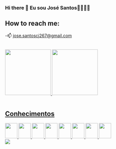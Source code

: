### Hi there 👋 Eu sou José Santos🐱‍👤🐱‍💻

<h2> How to reach me: </h2>

-📫 jose.santoscj267@gmail.com</li>

<br>


 <div>
  <a href="https://github.com/sjunior267">
  <img height="150em" src="https://github-readme-stats.vercel.app/api?username=sjunior267&show_icons=true&theme=dracula&include_all_commits=true&count_private=true"/>
  <img height="150em" src="https://github-readme-stats.vercel.app/api/top-langs/?username=sjunior267&layout=compact&langs_count=7&theme=dracula"/>
</div><br>
 
 <h2>Conhecimentos</h2>
 <div>
  <img height="50" width="40px" src="https://cdn.jsdelivr.net/gh/devicons/devicon/icons/html5/html5-original.svg" style="max-width: 100%;">
  <img height="50" width="40px" src="https://cdn.jsdelivr.net/gh/devicons/devicon/icons/css3/css3-plain.svg" style="max-width: 100%;">
  <img height="50" width="40px" src="https://cdn.jsdelivr.net/gh/devicons/devicon/icons/javascript/javascript-plain.svg" style="max-width: 100%;">
  <img height="50" width="40px"src="https://cdn.jsdelivr.net/gh/devicons/devicon/icons/git/git-original.svg" style="max-width: 100%;">
  <img height="50" width="40px" src="https://cdn.jsdelivr.net/gh/devicons/devicon/icons/mysql/mysql-original-wordmark.svg" style="max-width: 100%;">
  <img height="50" width="40px" src="https://cdn.jsdelivr.net/gh/devicons/devicon/icons/vscode/vscode-original.svg" style="max-width: 100%;">
  <img height="50" width="40px" src="https://cdn.jsdelivr.net/gh/devicons/devicon/icons/gimp/gimp-original.svg" style="max-width: 100%;">
  <img height="50" width="40px" src="https://cdn.jsdelivr.net/gh/devicons/devicon/icons/figma/figma-original.svg" style="max-width: 100%;">                                          </div>
 <a href="mailto:"jose.santoscj267@gmail.com"><img src="https://img.shields.io/badge/Gmail-D14836?style=for-the-badge&logo=gmail&logoColor=white"></a>
 <div>
 
 </div>
 
 
